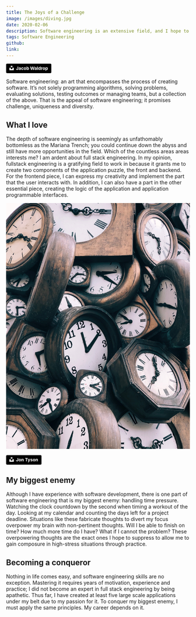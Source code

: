 ```yaml
---
title: The Joys of a Challenge
image: /images/diving.jpg
date: 2020-02-06
description: Software engineering is an extensive field, and I hope to explore it.
tags: Software Engineering
github:
link:
---
```


<a style="background-color:black;color:white;text-decoration:none;padding:4px 6px;font-family:-apple-system, BlinkMacSystemFont, &quot;San Francisco&quot;, &quot;Helvetica Neue&quot;, Helvetica, Ubuntu, Roboto, Noto, &quot;Segoe UI&quot;, Arial, sans-serif;font-size:12px;font-weight:bold;line-height:1.2;display:inline-block;border-radius:3px" href="https://unsplash.com/@jwaldrop?utm_medium=referral&amp;utm_campaign=photographer-credit&amp;utm_content=creditBadge" target="_blank" rel="noopener noreferrer"><span style="display:inline-block;padding:2px 3px"><svg xmlns="http://www.w3.org/2000/svg" style="height:12px;width:auto;position:relative;vertical-align:middle;top:-2px;fill:white" viewBox="0 0 32 32"><path d="M10 9V0h12v9H10zm12 5h10v18H0V14h10v9h12v-9z"></path></svg></span><span style="display:inline-block;padding:2px 3px">Jacob Waldrop</span></a>

Software engineering: an art that encompasses the process of creating software. It’s not solely programming algorithms, solving problems, evaluating solutions, testing outcomes or managing teams, but a collection of the above. That is the appeal of software engineering; it promises challenge, uniqueness and diversity.

## What I love
The depth of software engineering is seemingly as unfathomably bottomless as the Mariana Trench; you could continue down the abyss and still have more opportunities in the field. Which of the countless areas areas interests me? I am ardent about full stack engineering. In my opinion, fullstack engineering is a gratifying field to work in because it grants me to create two components of the application puzzle, the front and backend. For the frontend piece, I can express my creativity and implement the part that the user interacts with. In addition, I can also have a part in the other essential piece, creating the logic of the application and application programmable interfaces.

<img class="ui centered medium image w-64" src="../images/clocks.jpg">

<a style="background-color:black;color:white;text-decoration:none;padding:4px 6px;font-family:-apple-system, BlinkMacSystemFont, &quot;San Francisco&quot;, &quot;Helvetica Neue&quot;, Helvetica, Ubuntu, Roboto, Noto, &quot;Segoe UI&quot;, Arial, sans-serif;font-size:12px;font-weight:bold;line-height:1.2;display:inline-block;border-radius:3px" href="https://unsplash.com/@jontyson?utm_medium=referral&amp;utm_campaign=photographer-credit&amp;utm_content=creditBadge" target="_blank" rel="noopener noreferrer"><span style="display:inline-block;padding:2px 3px"><svg xmlns="http://www.w3.org/2000/svg" style="height:12px;width:auto;position:relative;vertical-align:middle;top:-2px;fill:white" viewBox="0 0 32 32"><path d="M10 9V0h12v9H10zm12 5h10v18H0V14h10v9h12v-9z"></path></svg></span><span style="display:inline-block;padding:2px 3px">Jon Tyson</span></a>

## My biggest enemy
Although I have experience with software development, there is one part of software engineering that is my biggest enemy: handling time pressure. Watching the clock countdown by the second when timing a workout of the day. Looking at my calendar and counting the days left for a project deadline. Situations like these fabricate thoughts to divert my focus overpower my brain with non-pertinent thoughts. Will I be able to finish on time? How much more time do I have? What if I cannot the problem? These overpowering thoughts are the exact ones I hope to suppress to allow me to gain composure in high-stress situations through practice.

## Becoming a conqueror
Nothing in life comes easy, and software engineering skills are no exception. Mastering it requires years of motivation, experience and practice; I did not become an expert in full stack engineering by being apathetic. Thus far, I have created at least five large scale applications under my belt due to my passion for it. To conquer my biggest enemy, I must apply the same principles. My career depends on it.

